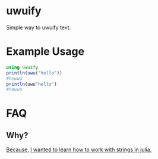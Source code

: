 # uwuify
Simple way to uwuify text.

# Example Usage
```julia
using uwuify
println(uwu("hello"))
#hewwo
println(uwu"hello")
#hewwo
```
# FAQ
## Why?
[Because](https://youtu.be/C7XC-zNWHxI), [I wanted to learn how to work with strings in julia.](https://youtube.com/playlist?list=PLYmkYq5hhTi3w11edGT_JmHXBalcWYN8d)
